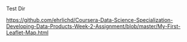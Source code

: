 
<html><body><p> Test Dir </p></body></html>

https://github.com/ehrlichd/Coursera-Data-Science-Specialization-Developing-Data-Products-Week-2-Assignment/blob/master/My-First-Leaflet-Map.html
